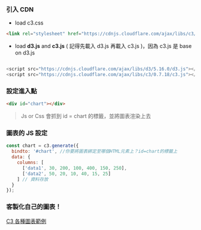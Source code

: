 ### 引入 CDN

- load c3.css
```HTML
<link rel="stylesheet" href="https://cdnjs.cloudflare.com/ajax/libs/c3/0.7.18/c3.css">
```

- load **d3.js** and **c3.js** ( 記得先載入 d3.js 再載入 c3.js )，因為 c3.js 是 base on d3.js
```Javascript

<script src="https://cdnjs.cloudflare.com/ajax/libs/d3/5.16.0/d3.js"></script>
<script src="https://cdnjs.cloudflare.com/ajax/libs/c3/0.7.18/c3.js"></script>
```


### 設定進入點

```HTML
<div id="chart"></div>
```

> Js or Css 會抓到 id = chart 的標籤，並將圖表渲染上去

### 圖表的 JS 設定

```javascript
const chart = c3.generate({
  bindto: '#chart', //你要將圖表綁定至哪個HTML元素上？id=chart的標籤上
  data: {
    columns: [
      ['data1', 30, 200, 100, 400, 150, 250],
      ['data2', 50, 20, 10, 40, 15, 25]
    ] // 資料存放
  }
});
```


### 客製化自己的圖表！

 [C3 各種圖表範例](https://c3js.org/examples.html)
 